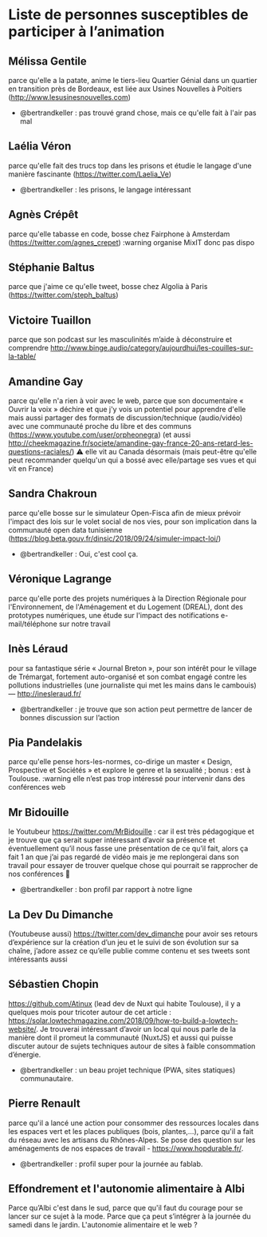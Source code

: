 # Liste de personnes susceptibles de participer à l’animation

## Mélissa Gentile
parce qu'elle a la patate, anime le tiers-lieu Quartier Génial dans un quartier en transition près de Bordeaux, est liée aux Usines Nouvelles à Poitiers (http://www.lesusinesnouvelles.com)
 * @bertrandkeller : pas trouvé grand chose, mais ce qu'elle fait à l'air pas mal

## Laélia Véron
parce qu'elle fait des trucs top dans les prisons et étudie le langage d'une manière fascinante (https://twitter.com/Laelia_Ve)
 * @bertrandkeller : les prisons, le langage intéressant

## Agnès Crépêt
parce qu'elle tabasse en code, bosse chez Fairphone à Amsterdam (https://twitter.com/agnes_crepet)
:warning organise MixIT donc pas dispo

## Stéphanie Baltus
parce que j'aime ce qu'elle tweet, bosse chez Algolia à Paris (https://twitter.com/steph_baltus)

## Victoire Tuaillon
parce que son podcast sur les masculinités m’aide à déconstruire et comprendre http://www.binge.audio/category/aujourdhui/les-couilles-sur-la-table/

## Amandine Gay
parce qu'elle n'a rien à voir avec le web, parce que son documentaire « Ouvrir la voix » déchire et que j'y vois un potentiel pour apprendre d'elle mais aussi partager des formats de discussion/technique (audio/vidéo) avec une communauté proche du libre et des communs (https://www.youtube.com/user/orpheonegra) (et aussi http://cheekmagazine.fr/societe/amandine-gay-france-20-ans-retard-les-questions-raciales/)
:warning: elle vit au Canada désormais (mais peut-être qu'elle peut recommander quelqu'un qui a bossé avec elle/partage ses vues et qui vit en France)

## Sandra Chakroun
parce qu'elle bosse sur le simulateur Open-Fisca afin de mieux prévoir l'impact des lois sur le volet social de nos vies, pour son implication dans la communauté open data tunisienne (https://blog.beta.gouv.fr/dinsic/2018/09/24/simuler-impact-loi/)
 * @bertrandkeller : Oui, c'est cool ça.

## Véronique Lagrange
parce qu'elle porte des projets numériques à la Direction Régionale pour l'Environnement, de l'Aménagement et du Logement (DREAL), dont des prototypes numériques, une étude sur l'impact des notifications e-mail/téléphone sur notre travail

## Inès Léraud
pour sa fantastique série « Journal Breton », pour son intérêt pour le village de Trémargat, fortement auto-organisé et son combat engagé contre les pollutions industrielles (une journaliste qui met les mains dans le cambouis) — http://inesleraud.fr/
  * @bertrandkeller : je trouve que son action peut permettre de lancer de bonnes discussion sur l’action

## Pia Pandelakis
parce qu'elle pense hors-les-normes, co-dirige un master « Design, Prospective et Sociétés » et explore le genre et la sexualité ; bonus : est à Toulouse.
:warning elle n’est pas trop intéressé pour intervenir dans des conférences web

## Mr Bidouille
le Youtubeur https://twitter.com/MrBidouille : car il est très pédagogique et je trouve que ça serait super intéressant d’avoir sa présence et éventuellement qu’il nous fasse une présentation de ce qu’il fait, alors ça fait 1 an que j’ai pas regardé de vidéo mais je me replongerai dans son travail pour essayer de trouver quelque chose qui pourrait se rapprocher de nos conférences :slightly_smiling_face:
* @bertrandkeller : bon profil par rapport à notre ligne

## La Dev Du Dimanche
(Youtubeuse aussi) https://twitter.com/dev_dimanche pour avoir ses retours d’expérience sur la création d’un jeu et le suivi de son évolution sur sa chaîne, j’adore assez ce qu’elle publie comme contenu et ses tweets sont intéressants aussi

## Sébastien Chopin
https://github.com/Atinux (lead dev de Nuxt qui habite Toulouse),  il y a quelques mois pour tricoter autour de cet article : https://solar.lowtechmagazine.com/2018/09/how-to-build-a-lowtech-website/. Je trouverai intéressant d’avoir un local qui nous parle de la manière dont il promeut la communauté (NuxtJS) et aussi qui puisse discuter autour de sujets techniques autour de sites à faible consommation d’énergie.
 * @bertrandkeller : un beau projet technique (PWA, sites statiques) communautaire.

## Pierre Renault
parce qu'il a lancé une action pour consommer des ressources locales dans les espaces vert et les places publiques (bois, plantes,…), parce qu'il a fait du réseau avec les artisans du Rhônes-Alpes. Se pose des question sur les aménagements de nos espaces de travail - https://www.hopdurable.fr/.
 * @bertrandkeller : profil super pour la journée au fablab.

## Effondrement et l'autonomie alimentaire à Albi
Parce qu’Albi c'est dans le sud, parce que qu'il faut du courage pour se lancer sur ce sujet à la mode. Parce que ça peut s’intégrer à la journée du samedi dans le jardin. L'autonomie alimentaire et le web ?

